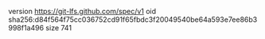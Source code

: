 version https://git-lfs.github.com/spec/v1
oid sha256:d84f564f75cc036752cd91f65fbdc3f20049540be64a593e7ee86b3998f1a496
size 741
